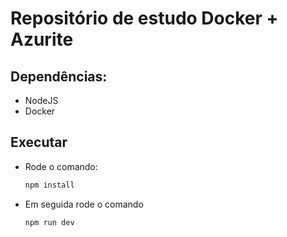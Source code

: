 # Repositório de estudo Docker + Azurite

## Dependências:
 * NodeJS
 * Docker

## Executar

 * Rode o comando:

	``` bash
	npm install
	```

 * Em seguida rode o comando

	``` bash
	npm run dev
	```
